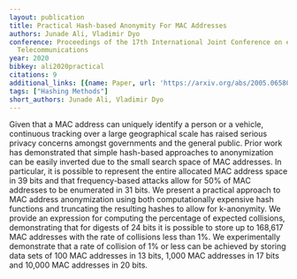 ```yaml
---
layout: publication
title: Practical Hash-based Anonymity For MAC Addresses
authors: Junade Ali, Vladimir Dyo
conference: Proceedings of the 17th International Joint Conference on e-Business and
  Telecommunications
year: 2020
bibkey: ali2020practical
citations: 9
additional_links: [{name: Paper, url: 'https://arxiv.org/abs/2005.06580'}]
tags: ["Hashing Methods"]
short_authors: Junade Ali, Vladimir Dyo
---
```

Given that a MAC address can uniquely identify a person or a vehicle,
continuous tracking over a large geographical scale has raised serious privacy
concerns amongst governments and the general public. Prior work has
demonstrated that simple hash-based approaches to anonymization can be easily
inverted due to the small search space of MAC addresses. In particular, it is
possible to represent the entire allocated MAC address space in 39 bits and
that frequency-based attacks allow for 50% of MAC addresses to be enumerated in
31 bits. We present a practical approach to MAC address anonymization using
both computationally expensive hash functions and truncating the resulting
hashes to allow for k-anonymity. We provide an expression for computing the
percentage of expected collisions, demonstrating that for digests of 24 bits it
is possible to store up to 168,617 MAC addresses with the rate of collisions
less than 1%. We experimentally demonstrate that a rate of collision of 1% or
less can be achieved by storing data sets of 100 MAC addresses in 13 bits,
1,000 MAC addresses in 17 bits and 10,000 MAC addresses in 20 bits.